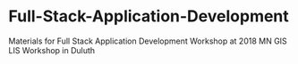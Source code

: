 # Full-Stack-Application-Development
Materials for Full Stack Application Development Workshop at 2018 MN GIS LIS Workshop in Duluth
